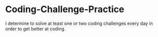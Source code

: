 # Coding-Challenge-Practice
I determine to solve at least one or two coding challenges every day in order to get better at coding.
